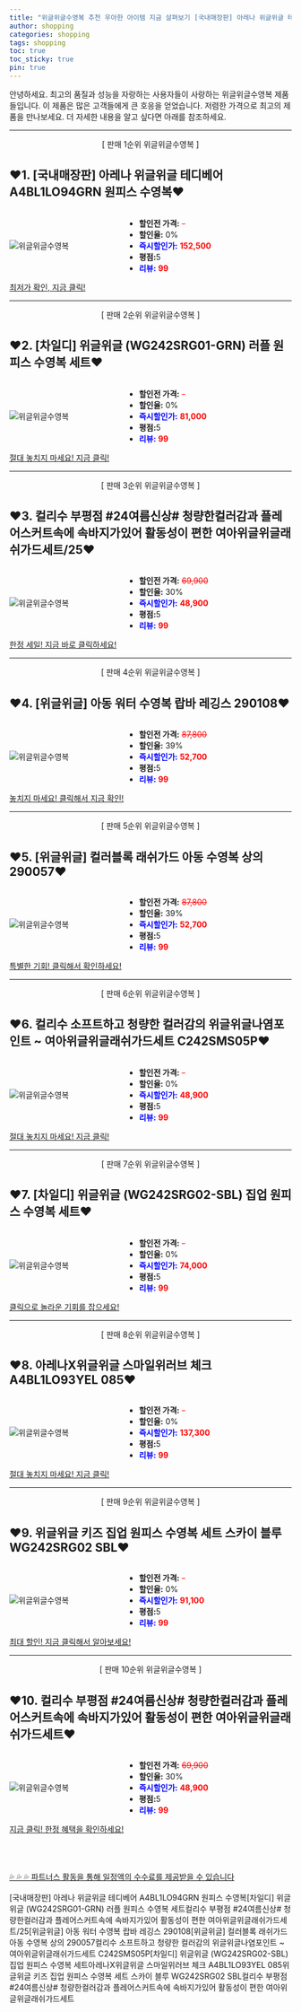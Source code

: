```yaml
---
title: "위글위글수영복 추천 우아한 아이템 지금 살펴보기 [국내매장판] 아레나 위글위글 테디베어 A4BL1LO94GRN"
author: shopping
categories: shopping
tags: shopping
toc: true
toc_sticky: true
pin: true
---
```

안녕하세요. 최고의 품질과 성능을 자랑하는 사용자들이 사랑하는 위글위글수영복 제품들입니다. 이 제품은 많은 고객들에게 큰 호응을 얻었습니다. 저렴한 가격으로 최고의 제품을 만나보세요. 더 자세한 내용을 알고 싶다면 아래를 참조하세요.

---
<p class="toplist" style="margin: 0 auto; display: block; width: fit-content;">[ 판매 1순위 위글위글수영복 ]</p>

<h2><strong>❤️1. [국내매장판] 아레나 위글위글 테디베어 A4BL1LO94GRN 원피스 수영복❤️</strong></h2>

<div style="display: flex; align-items: center;">
    <div style="flex: 0.4;">
        <img src="https://thumbnail9.coupangcdn.com/thumbnails/remote/230x230ex/image/vendor_inventory/09c0/cf3833bd5f016c2be0f66e0a6477dab3732c600cb3f6ee895e7742579362.png" alt="위글위글수영복" style="max-width: 100%;">
    </div>
    <div style="flex: 0.6; margin-left: 10px;">
        <ul>
            <li><strong>할인전 가격:</strong> <del style="color: red;">-</del></li>
            <li><strong>할인율:</strong> 0%</li>
            <li><span style='color:blue'><strong>즉시할인가:</strong></span> <span style='color:red'><strong>152,500</strong></span></li>
            <li><strong>평점:</strong>5</li>
            <li><span style='color:blue'><strong>리뷰:</strong></span> <span style='color:red'><strong>99</strong></span></li>
        </ul>
    </div>
</div>
<div class="center">
    <a href="https://selin100587001.github.io?lptag=AF9450613&subid=githubio&pageKey=8250198960&traceid=V0-153&itemId=23750475504&vendorItemId=90774990162" class="myButton">
        최저가 확인, 지금 클릭!
    </a>
</div>


---
<p class="toplist" style="margin: 0 auto; display: block; width: fit-content;">[ 판매 2순위 위글위글수영복 ]</p>

<h2><strong>❤️2. [차일디] 위글위글 (WG242SRG01-GRN) 러플 원피스 수영복 세트❤️</strong></h2>

<div style="display: flex; align-items: center;">
    <div style="flex: 0.4;">
        <img src="https://thumbnail10.coupangcdn.com/thumbnails/remote/230x230ex/image/vendor_inventory/b1ea/1eeed25ed81e1814e4af9c131daadad26a6673b07c61a5cdf4360471ddf9.jpg" alt="위글위글수영복" style="max-width: 100%;">
    </div>
    <div style="flex: 0.6; margin-left: 10px;">
        <ul>
            <li><strong>할인전 가격:</strong> <del style="color: red;">-</del></li>
            <li><strong>할인율:</strong> 0%</li>
            <li><span style='color:blue'><strong>즉시할인가:</strong></span> <span style='color:red'><strong>81,000</strong></span></li>
            <li><strong>평점:</strong>5</li>
            <li><span style='color:blue'><strong>리뷰:</strong></span> <span style='color:red'><strong>99</strong></span></li>
        </ul>
    </div>
</div>
<div class="center">
    <a href="https://selin100587001.github.io?lptag=AF9450613&subid=githubio&pageKey=8239707928&traceid=V0-153&itemId=23714540243&vendorItemId=90739416780" class="myButton">
        절대 놓치지 마세요! 지금 클릭!
    </a>
</div>


---
<p class="toplist" style="margin: 0 auto; display: block; width: fit-content;">[ 판매 3순위 위글위글수영복 ]</p>

<h2><strong>❤️3. 컬리수 부평점 #24여름신상# 청량한컬러감과 플레어스커트속에 속바지가있어 활동성이 편한 여아위글위글래쉬가드세트/25❤️</strong></h2>

<div style="display: flex; align-items: center;">
    <div style="flex: 0.4;">
        <img src="https://thumbnail7.coupangcdn.com/thumbnails/remote/230x230ex/image/vendor_inventory/5cfb/55a8767fd67995698dd4809c6a517c915fc642ea9c6eca6f4d691b06baed.jpg" alt="위글위글수영복" style="max-width: 100%;">
    </div>
    <div style="flex: 0.6; margin-left: 10px;">
        <ul>
            <li><strong>할인전 가격:</strong> <del style="color: red;">69,900</del></li>
            <li><strong>할인율:</strong> 30%</li>
            <li><span style='color:blue'><strong>즉시할인가:</strong></span> <span style='color:red'><strong>48,900</strong></span></li>
            <li><strong>평점:</strong>5</li>
            <li><span style='color:blue'><strong>리뷰:</strong></span> <span style='color:red'><strong>99</strong></span></li>
        </ul>
    </div>
</div>
<div class="center">
    <a href="https://selin100587001.github.io?lptag=AF9450613&subid=githubio&pageKey=8252352297&traceid=V0-153&itemId=23760311619&vendorItemId=90784726283" class="myButton">
        한정 세일! 지금 바로 클릭하세요!
    </a>
</div>


---
<p class="toplist" style="margin: 0 auto; display: block; width: fit-content;">[ 판매 4순위 위글위글수영복 ]</p>

<h2><strong>❤️4. [위글위글] 아동 워터 수영복 랍바 레깅스 290108❤️</strong></h2>

<div style="display: flex; align-items: center;">
    <div style="flex: 0.4;">
        <img src="https://thumbnail8.coupangcdn.com/thumbnails/remote/230x230ex/image/vendor_inventory/927e/c4071f8bce552e5eb153924d412ad5b675db29a04967e42dee81a2b6a63a.jpg" alt="위글위글수영복" style="max-width: 100%;">
    </div>
    <div style="flex: 0.6; margin-left: 10px;">
        <ul>
            <li><strong>할인전 가격:</strong> <del style="color: red;">87,800</del></li>
            <li><strong>할인율:</strong> 39%</li>
            <li><span style='color:blue'><strong>즉시할인가:</strong></span> <span style='color:red'><strong>52,700</strong></span></li>
            <li><strong>평점:</strong>5</li>
            <li><span style='color:blue'><strong>리뷰:</strong></span> <span style='color:red'><strong>99</strong></span></li>
        </ul>
    </div>
</div>
<div class="center">
    <a href="https://selin100587001.github.io?lptag=AF9450613&subid=githubio&pageKey=8210360340&traceid=V0-153&itemId=23562798551&vendorItemId=90588767553" class="myButton">
        놓치지 마세요! 클릭해서 지금 확인!
    </a>
</div>


---
<p class="toplist" style="margin: 0 auto; display: block; width: fit-content;">[ 판매 5순위 위글위글수영복 ]</p>

<h2><strong>❤️5. [위글위글] 컬러블록 래쉬가드 아동 수영복 상의 290057❤️</strong></h2>

<div style="display: flex; align-items: center;">
    <div style="flex: 0.4;">
        <img src="https://thumbnail9.coupangcdn.com/thumbnails/remote/230x230ex/image/vendor_inventory/4d07/af853bd296a743eeafaff8639f3d90571e55e666554537b59bbc038502e1.jpg" alt="위글위글수영복" style="max-width: 100%;">
    </div>
    <div style="flex: 0.6; margin-left: 10px;">
        <ul>
            <li><strong>할인전 가격:</strong> <del style="color: red;">87,800</del></li>
            <li><strong>할인율:</strong> 39%</li>
            <li><span style='color:blue'><strong>즉시할인가:</strong></span> <span style='color:red'><strong>52,700</strong></span></li>
            <li><strong>평점:</strong>5</li>
            <li><span style='color:blue'><strong>리뷰:</strong></span> <span style='color:red'><strong>99</strong></span></li>
        </ul>
    </div>
</div>
<div class="center">
    <a href="https://selin100587001.github.io?lptag=AF9450613&subid=githubio&pageKey=8210357947&traceid=V0-153&itemId=23562788793&vendorItemId=90588757824" class="myButton">
        특별한 기회! 클릭해서 확인하세요!
    </a>
</div>


---
<p class="toplist" style="margin: 0 auto; display: block; width: fit-content;">[ 판매 6순위 위글위글수영복 ]</p>

<h2><strong>❤️6. 컬리수 소프트하고 청량한 컬러감의 위글위글나염포인트 ~ 여아위글위글래쉬가드세트 C242SMS05P❤️</strong></h2>

<div style="display: flex; align-items: center;">
    <div style="flex: 0.4;">
        <img src="https://thumbnail7.coupangcdn.com/thumbnails/remote/230x230ex/image/vendor_inventory/4f7f/8ee5a588e69bf67114d22ee43b880a9c1257600241b811baaf16b2e32e93.jpg" alt="위글위글수영복" style="max-width: 100%;">
    </div>
    <div style="flex: 0.6; margin-left: 10px;">
        <ul>
            <li><strong>할인전 가격:</strong> <del style="color: red;">-</del></li>
            <li><strong>할인율:</strong> 0%</li>
            <li><span style='color:blue'><strong>즉시할인가:</strong></span> <span style='color:red'><strong>48,900</strong></span></li>
            <li><strong>평점:</strong>5</li>
            <li><span style='color:blue'><strong>리뷰:</strong></span> <span style='color:red'><strong>99</strong></span></li>
        </ul>
    </div>
</div>
<div class="center">
    <a href="https://selin100587001.github.io?lptag=AF9450613&subid=githubio&pageKey=8109039610&traceid=V0-153&itemId=22964197505&vendorItemId=89998210793" class="myButton">
        절대 놓치지 마세요! 지금 클릭!
    </a>
</div>


---
<p class="toplist" style="margin: 0 auto; display: block; width: fit-content;">[ 판매 7순위 위글위글수영복 ]</p>

<h2><strong>❤️7. [차일디] 위글위글 (WG242SRG02-SBL) 집업 원피스 수영복 세트❤️</strong></h2>

<div style="display: flex; align-items: center;">
    <div style="flex: 0.4;">
        <img src="https://thumbnail7.coupangcdn.com/thumbnails/remote/230x230ex/image/vendor_inventory/68ad/63dd885d2621b2fe52b4a3e44e526825f5c89ee9ad94c5cc572c53d37ec9.jpg" alt="위글위글수영복" style="max-width: 100%;">
    </div>
    <div style="flex: 0.6; margin-left: 10px;">
        <ul>
            <li><strong>할인전 가격:</strong> <del style="color: red;">-</del></li>
            <li><strong>할인율:</strong> 0%</li>
            <li><span style='color:blue'><strong>즉시할인가:</strong></span> <span style='color:red'><strong>74,000</strong></span></li>
            <li><strong>평점:</strong>5</li>
            <li><span style='color:blue'><strong>리뷰:</strong></span> <span style='color:red'><strong>99</strong></span></li>
        </ul>
    </div>
</div>
<div class="center">
    <a href="https://selin100587001.github.io?lptag=AF9450613&subid=githubio&pageKey=8239712583&traceid=V0-153&itemId=23714567038&vendorItemId=90739442676" class="myButton">
        클릭으로 놀라운 기회를 잡으세요!
    </a>
</div>


---
<p class="toplist" style="margin: 0 auto; display: block; width: fit-content;">[ 판매 8순위 위글위글수영복 ]</p>

<h2><strong>❤️8. 아레나X위글위글 스마일위러브 체크 A4BL1LO93YEL 085❤️</strong></h2>

<div style="display: flex; align-items: center;">
    <div style="flex: 0.4;">
        <img src="https://thumbnail10.coupangcdn.com/thumbnails/remote/230x230ex/image/vendor_inventory/3e2d/a9a2fa8d5e1283d3b80e773723c7955e60fa67281a8147f1cf6d6a856332.jpg" alt="위글위글수영복" style="max-width: 100%;">
    </div>
    <div style="flex: 0.6; margin-left: 10px;">
        <ul>
            <li><strong>할인전 가격:</strong> <del style="color: red;">-</del></li>
            <li><strong>할인율:</strong> 0%</li>
            <li><span style='color:blue'><strong>즉시할인가:</strong></span> <span style='color:red'><strong>137,300</strong></span></li>
            <li><strong>평점:</strong>5</li>
            <li><span style='color:blue'><strong>리뷰:</strong></span> <span style='color:red'><strong>99</strong></span></li>
        </ul>
    </div>
</div>
<div class="center">
    <a href="https://selin100587001.github.io?lptag=AF9450613&subid=githubio&pageKey=8083160234&traceid=V0-153&itemId=22800212353&vendorItemId=89955065779" class="myButton">
        절대 놓치지 마세요! 지금 클릭!
    </a>
</div>


---
<p class="toplist" style="margin: 0 auto; display: block; width: fit-content;">[ 판매 9순위 위글위글수영복 ]</p>

<h2><strong>❤️9. 위글위글 키즈 집업 원피스 수영복 세트 스카이 블루 WG242SRG02 SBL❤️</strong></h2>

<div style="display: flex; align-items: center;">
    <div style="flex: 0.4;">
        <img src="https://thumbnail7.coupangcdn.com/thumbnails/remote/230x230ex/image/vendor_inventory/94b9/b216da6a576828e535447390a63bbb2c3814c337c212387eb0b69533afc7.jpg" alt="위글위글수영복" style="max-width: 100%;">
    </div>
    <div style="flex: 0.6; margin-left: 10px;">
        <ul>
            <li><strong>할인전 가격:</strong> <del style="color: red;">-</del></li>
            <li><strong>할인율:</strong> 0%</li>
            <li><span style='color:blue'><strong>즉시할인가:</strong></span> <span style='color:red'><strong>91,100</strong></span></li>
            <li><strong>평점:</strong>5</li>
            <li><span style='color:blue'><strong>리뷰:</strong></span> <span style='color:red'><strong>99</strong></span></li>
        </ul>
    </div>
</div>
<div class="center">
    <a href="https://selin100587001.github.io?lptag=AF9450613&subid=githubio&pageKey=8111445607&traceid=V0-153&itemId=22979268589&vendorItemId=90792355784" class="myButton">
        최대 할인! 지금 클릭해서 알아보세요!
    </a>
</div>


---
<p class="toplist" style="margin: 0 auto; display: block; width: fit-content;">[ 판매 10순위 위글위글수영복 ]</p>

<h2><strong>❤️10. 컬리수 부평점 #24여름신상# 청량한컬러감과 플레어스커트속에 속바지가있어 활동성이 편한 여아위글위글래쉬가드세트❤️</strong></h2>

<div style="display: flex; align-items: center;">
    <div style="flex: 0.4;">
        <img src="https://thumbnail7.coupangcdn.com/thumbnails/remote/230x230ex/image/vendor_inventory/5cfb/55a8767fd67995698dd4809c6a517c915fc642ea9c6eca6f4d691b06baed.jpg" alt="위글위글수영복" style="max-width: 100%;">
    </div>
    <div style="flex: 0.6; margin-left: 10px;">
        <ul>
            <li><strong>할인전 가격:</strong> <del style="color: red;">69,900</del></li>
            <li><strong>할인율:</strong> 30%</li>
            <li><span style='color:blue'><strong>즉시할인가:</strong></span> <span style='color:red'><strong>48,900</strong></span></li>
            <li><strong>평점:</strong>5</li>
            <li><span style='color:blue'><strong>리뷰:</strong></span> <span style='color:red'><strong>99</strong></span></li>
        </ul>
    </div>
</div>
<div class="center">
    <a href="https://selin100587001.github.io?lptag=AF9450613&subid=githubio&pageKey=8043238277&traceid=V0-153&itemId=22526794330&vendorItemId=90427799650" class="myButton">
        지금 클릭! 한정 혜택을 확인하세요!
    </a>
</div>

<br><br><br>[💦 💦 💦 파트너스 활동을 통해 일정액의 수수료를 제공받을 수 있습니다](https://link.coupang.com/a/bcpT2c)<br><br>[국내매장판] 아레나 위글위글 테디베어 A4BL1LO94GRN 원피스 수영복[차일디] 위글위글 (WG242SRG01-GRN) 러플 원피스 수영복 세트컬리수 부평점 #24여름신상# 청량한컬러감과 플레어스커트속에 속바지가있어 활동성이 편한 여아위글위글래쉬가드세트/25[위글위글] 아동 워터 수영복 랍바 레깅스 290108[위글위글] 컬러블록 래쉬가드 아동 수영복 상의 290057컬리수 소프트하고 청량한 컬러감의 위글위글나염포인트 ~ 여아위글위글래쉬가드세트 C242SMS05P[차일디] 위글위글 (WG242SRG02-SBL) 집업 원피스 수영복 세트아레나X위글위글 스마일위러브 체크 A4BL1LO93YEL 085위글위글 키즈 집업 원피스 수영복 세트 스카이 블루 WG242SRG02 SBL컬리수 부평점 #24여름신상# 청량한컬러감과 플레어스커트속에 속바지가있어 활동성이 편한 여아위글위글래쉬가드세트